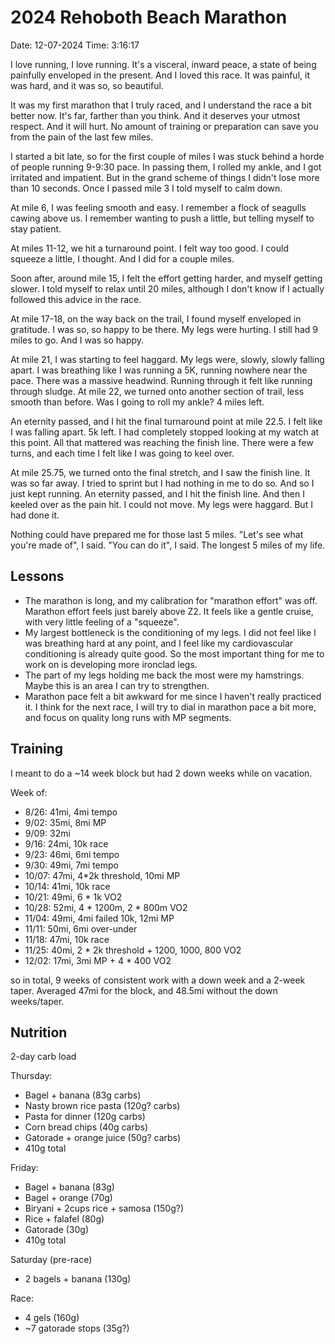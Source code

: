 # 2024 Rehoboth Beach Marathon
Date: 12-07-2024
Time: 3:16:17

I love running, I love running. It's a visceral, inward peace, a state of being painfully enveloped in the present. And I loved this race. It was painful, it was hard, and it was so, so beautiful.

It was my first marathon that I truly raced, and I understand the race a bit better now. It's far, farther than you think. And it deserves your utmost respect. And it will hurt. No amount of training or preparation can save you from the pain of the last few miles.

I started a bit late, so for the first couple of miles I was stuck behind a horde of people running 9-9:30 pace. In passing them, I rolled my ankle, and I got irritated and impatient. But in the grand scheme of things I didn't lose more than 10 seconds. Once I passed mile 3 I told myself to calm down.

At mile 6, I was feeling smooth and easy. I remember a flock of seagulls cawing above us. I remember wanting to push a little, but telling myself to stay patient.

At miles 11-12, we hit a turnaround point. I felt way too good. I could squeeze a little, I thought. And I did for a couple miles.

Soon after, around mile 15, I felt the effort getting harder, and myself getting slower. I told myself to relax until 20 miles, although I don't know if I actually followed this advice in the race.

At mile 17-18, on the way back on the trail, I found myself enveloped in gratitude. I was so, so happy to be there. My legs were hurting. I still had 9 miles to go. And I was so happy.

At mile 21, I was starting to feel haggard. My legs were, slowly, slowly falling apart. I was breathing like I was running a 5K, running nowhere near the pace. There was a massive headwind. Running through it felt like running through sludge. At mile 22, we turned onto another section of trail, less smooth than before. Was I going to roll my ankle? 4 miles left.

An eternity passed, and I hit the final turnaround point at mile 22.5. I felt like I was falling apart. 5k left. I had completely stopped looking at my watch at this point. All that mattered was reaching the finish line. There were a few turns, and each time I felt like I was going to keel over.

At mile 25.75, we turned onto the final stretch, and I saw the finish line. It was so far away. I tried to sprint but I had nothing in me to do so. And so I just kept running. An eternity passed, and I hit the finish line. And then I keeled over as the pain hit. I could not move. My legs were haggard. But I had done it.

Nothing could have prepared me for those last 5 miles. "Let's see what you're made of", I said. "You can do it", I said. The longest 5 miles of my life.

## Lessons

- The marathon is long, and my calibration for "marathon effort" was off. Marathon effort feels just barely above Z2. It feels like a gentle cruise, with very little feeling of a "squeeze".
- My largest bottleneck is the conditioning of my legs. I did not feel like I was breathing hard at any point, and I feel like my cardiovascular conditioning is already quite good. So the most important thing for me to work on is developing more ironclad legs.
- The part of my legs holding me back the most were my hamstrings. Maybe this is an area I can try to strengthen.
- Marathon pace felt a bit awkward for me since I haven't really practiced it. I think for the next race, I will try to dial in marathon pace a bit more, and focus on quality long runs with MP segments.

## Training
I meant to do a ~14 week block but had 2 down weeks while on vacation.

Week of:

- 8/26: 41mi, 4mi tempo
- 9/02: 35mi, 8mi MP
- 9/09: 32mi
- 9/16: 24mi, 10k race
- 9/23: 46mi, 6mi tempo
- 9/30: 49mi, 7mi tempo
- 10/07: 47mi, 4*2k threshold, 10mi MP
- 10/14: 41mi, 10k race
- 10/21: 49mi, 6 * 1k VO2
- 10/28: 52mi, 4 * 1200m, 2 * 800m VO2
- 11/04: 49mi, 4mi failed 10k, 12mi MP
- 11/11: 50mi, 6mi over-under
- 11/18: 47mi, 10k race
- 11/25: 40mi, 2 * 2k threshold + 1200, 1000, 800 VO2
- 12/02: 17mi, 3mi MP + 4 * 400 VO2

so in total, 9 weeks of consistent work with a down week and a 2-week taper. Averaged 47mi for the block, and 48.5mi without the down weeks/taper.

## Nutrition
2-day carb load

Thursday:
- Bagel + banana (83g carbs)
- Nasty brown rice pasta (120g? carbs)
- Pasta for dinner (120g carbs)
- Corn bread chips (40g carbs)
- Gatorade + orange juice (50g? carbs)
- 410g total

Friday:
- Bagel + banana (83g)
- Bagel + orange (70g)
- Biryani + 2cups rice + samosa (150g?)
- Rice + falafel (80g)
- Gatorade (30g)
- 410g total

Saturday (pre-race)
- 2 bagels + banana (130g)

Race:
- 4 gels (160g)
- ~7 gatorade stops (35g?)
